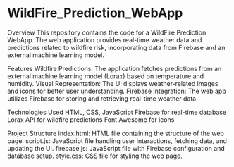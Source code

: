 # WildFire_Prediction_WebApp
Overview
This repository contains the code for a WildFire Prediction WebApp. The web application provides real-time weather data and predictions related to wildfire risk, incorporating data from Firebase and an external machine learning model.

Features
Wildfire Predictions: The application fetches predictions from an external machine learning model (Lorax) based on temperature and humidity.
Visual Representation: The UI displays weather-related images and icons for better user understanding.
Firebase Integration: The web app utilizes Firebase for storing and retrieving real-time weather data.

Technologies Used
HTML, CSS, JavaScript
Firebase for real-time database
Lorax API for wildfire predictions
Font Awesome for icons

Project Structure
index.html: HTML file containing the structure of the web page.
script.js: JavaScript file handling user interactions, fetching data, and updating the UI.
firebase.js: JavaScript file with Firebase configuration and database setup.
style.css: CSS file for styling the web page.
